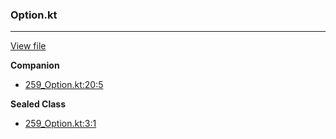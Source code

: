 ### Option.kt
---
[View file](../files/259_Option.kt)

**Companion**

 - [259_Option.kt:20:5](../files/259_Option.kt#L20)

**Sealed Class**

 - [259_Option.kt:3:1](../files/259_Option.kt#L3)
